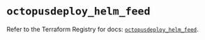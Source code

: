 # `octopusdeploy_helm_feed`

Refer to the Terraform Registry for docs: [`octopusdeploy_helm_feed`](https://registry.terraform.io/providers/octopusdeploylabs/octopusdeploy/0.43.2/docs/resources/helm_feed).
